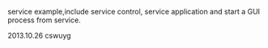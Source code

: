 service example,include service control, service application and start a GUI process from service.


2013.10.26
cswuyg